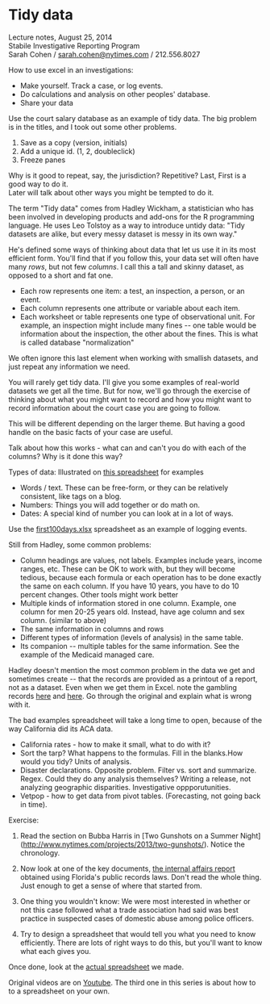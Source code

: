# Tidy data #

Lecture notes, August 25, 2014<br>
Stabile Investigative Reporting Program<br>
Sarah Cohen / sarah.cohen@nytimes.com / 212.556.8027

How to use excel in an investigations:

* Make yourself. Track a case, or log events.
* Do calculations and analysis on other peoples' database.
* Share your data

Use the court salary database as an example of tidy data. The big problem is in the titles, and I took out some other problems.

1. Save as a copy (version, initials)
2. Add a unique id. (1, 2, doubleclick)
3. Freeze panes

Why is it good to repeat, say, the jurisdiction? Repetitive?
Last, First is a good way to do it.  
Later will talk about other ways you might be tempted to do it.

The term "Tidy data" comes from Hadley Wickham, a statistician who has been involved in developing products and add-ons for the R programming language. He uses Leo Tolstoy as a way to introduce untidy data: "Tidy datasets are alike, but every messy dataset is messy in its own way." 


He's defined some ways of thinking about data that let us use it in its most efficient form. You'll find that if you follow this, your data set will often have many *rows*, but not few *columns*.  I call this a tall and skinny dataset, as opposed to a short and fat one.

* Each row represents one item: a test, an inspection, a person, or an event.
* Each column represents one attribute or variable about each item. 
* Each worksheet or table represents one type of observational unit. For example, an inspection might include many fines -- one table would be information about the inspection, the other about the fines. This is what is called database "normalization"

We often ignore this last element when working with smallish datasets, and just repeat any information we need. 

You will rarely get tidy data. I'll give you some examples of real-world datasets we get all the time. But for now, we'll go through the exercise of thinking about what you might want to record and how you might want to record information about the court case you are going to follow. 

This will be different depending on the larger theme. But having a good handle on the basic facts of your case are useful. 

Talk about how this works - what can and can't you do with each of the columns? Why is it done this way? 

Types of data: Illustrated on [this spreadsheet](data-types.xlsx) for examples 

 * Words / text. These can be free-form, or they can be relatively consistent, like tags on a blog.
 * Numbers: Things you will add together or do math on. 
 * Dates: A special kind of number you can look at in a lot of ways. 
 
Use the [first100days.xlsx](first100days.xlsx) spreadsheet as an example of logging events. 
  
Still from Hadley, some common problems:
 
* Column headings are values, not labels. Examples include years, income ranges, etc. These can be OK to work with, but they will become tedious, because each formula or each operation has to be done exactly the same on each column. If you have 10 years, you have to do 10 percent changes. Other tools might work better
* Multiple kinds of information stored in one column. Example, one column for men 20-25 years old. Instead, have age column and sex column. (similar to above)
* The same information in columns and rows
* Different types of information (levels of analysis) in the same table. 
* Its companion -- multiple tables for the same information. See the example of the Medicaid managed care.

Hadley doesn't mention the most common problem in the data we get and sometimes create -- that the records are provided as a printout of a report, not as a dataset. Even when we get them in Excel. note the gambling records [here](https://dl.dropboxusercontent.com/u/26514347/NYTTraining/gambling-arrests-orig.xlsx) and [here](https://dl.dropboxusercontent.com/u/26514347/NYTTraining/arrests_normalized.xlsx). Go through the original and explain what is wrong with it.

The bad examples spreadsheet will take a long time to open, because of the way California did its ACA data.  

* California rates - how to make it small, what to do with it?
* Sort the tarp? What happens to the formulas. Fill in the blanks.How would you tidy? Units of analysis.
* Disaster declarations. Opposite problem. Filter vs. sort and summarize. Regex. Could they do any analysis themselves? Writing  a release, not analyzing geographic disparities. Investigative oppporutunities.
* Vetpop - how to get data from pivot tables. (Forecasting, not going back in time).

Exercise:

1. Read the section on Bubba Harris in [Two Gunshots on a Summer Night] (http://www.nytimes.com/projects/2013/two-gunshots/). Notice the chronology.

2. Now look at one of the key documents, [the internal affairs report](https://www.dropbox.com/s/5clhgdmtfv3dt8z/internal-affairs-report.pdf?dl=0) obtained using Florida's public records laws.  Don't read the whole thing. Just enough to get a sense of where that started from. 

3. One thing you wouldn't know: We were most interested in whether or not this case followed what a trade association had said was best practice in suspected cases of domestic abuse among police officers.

4. Try to design a spreadsheet that would tell you what you need to know efficiently. There are lots of right ways to do this, but you'll want to know what each gives you. 

Once done, look at the [actual spreadsheet](https://dl.dropboxusercontent.com/u/26514347/NYTTraining/bubba_harris_protocol.xlsx) we made.

Original videos are on [Youtube](https://www.youtube.com/playlist?list=PL-Je9dqyEF8YS7Cy8BppKg5zrhiQC__n6). The third one in this series is about how to to a spreadsheet on your own.  